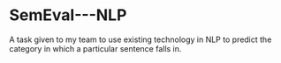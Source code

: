 # SemEval---NLP
A task given to my team to use existing technology in NLP to predict the category in which a particular sentence falls in.

